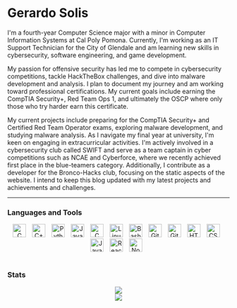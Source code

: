 # Gerardo Solis
I'm a fourth-year Computer Science major with a minor in Computer Information Systems at Cal Poly Pomona. Currently, I'm working as an IT Support Technician for the City of Glendale and am learning new skills in cybersecurity, software engineering, and game development.

My passion for offensive security has led me to compete in cybersecurity competitions, tackle HackTheBox challenges, and dive into malware development and analysis. I plan to document my journey and am working toward professional certifications. My current goals include earning the CompTIA Security+, Red Team Ops 1, and ultimately the OSCP where only those who try harder earn this certificate.

My current projects include preparing for the CompTIA Security+ and Certified Red Team Operator exams, exploring malware development, and studying malware analysis. As I navigate my final year at university, I'm keen on engaging in extracurricular activities. I'm actively involved in a cybersecurity club called SWIFT and serve as a team captain in cyber competitions such as NCAE and Cyberforce, where we recently achieved first place in the blue-teamers category. Additionally, I contribute as a developer for the Bronco-Hacks club, focusing on the static aspects of the website. I intend to keep this blog updated with my latest projects and achievements and challenges.

---

### Languages and Tools 
<p align="center">
  <img alt="C" width="30px" style="padding-right:10px;" src="https://cdn.jsdelivr.net/gh/devicons/devicon@latest/icons/c/c-plain.svg" />
  <img alt="C++" width="30px" style="padding-right:10px;" src="https://cdn.jsdelivr.net/gh/devicons/devicon@latest/icons/cplusplus/cplusplus-plain.svg" />
  <img alt="Python" width="30px" style="padding-right:10px;" src="https://cdn.jsdelivr.net/gh/devicons/devicon/icons/python/python-plain.svg" />
  <img alt="Java" width="30px" style="padding-right:10px;" src="https://cdn.jsdelivr.net/gh/devicons/devicon/icons/java/java-original.svg"/>
  <img alt="C" width="30px" style="padding-right:10px;" src="https://cdn.jsdelivr.net/gh/devicons/devicon@latest/icons/windows11/windows11-original-wordmark.svg" />
  <img alt="Linux" width="30px" style="padding-right:10px;" src="https://cdn.jsdelivr.net/gh/devicons/devicon/icons/linux/linux-original.svg" />
  <img alt="Bash" width="30px" style="padding-right:10px;" src="https://cdn.jsdelivr.net/gh/devicons/devicon/icons/bash/bash-original.svg" />
  <img alt="Git" width="30px" style="padding-right:10px;" src="https://cdn.jsdelivr.net/gh/devicons/devicon/icons/git/git-original.svg" />
  <img alt="GitHub" width="30px" style="padding-right:10px;" src="https://cdn.jsdelivr.net/gh/devicons/devicon/icons/github/github-original.svg" />
  <img alt="HTML" width="30px" style="padding-right:10px;" src="https://cdn.jsdelivr.net/gh/devicons/devicon/icons/html5/html5-plain.svg" />
  <img alt="CSS" width="30px" style="padding-right:10px;" src="https://cdn.jsdelivr.net/gh/devicons/devicon/icons/css3/css3-plain.svg" />
  <img alt="JavaScript" width="30px" style="padding-right:10px;" src="https://cdn.jsdelivr.net/gh/devicons/devicon/icons/javascript/javascript-plain.svg" />
  <img alt="React" width="30px" style="padding-right:10px;" src="https://cdn.jsdelivr.net/gh/devicons/devicon/icons/react/react-original.svg" />
  <img alt="NodeJS" width="30px" style="padding-right:10px;" src="https://cdn.jsdelivr.net/gh/devicons/devicon/icons/nodejs/nodejs-original.svg" />
</p>

#

### Stats
<p align="center">
  <a href="https://github.com/Sol-Gerardo">
    <img src="https://github-readme-stats.vercel.app/api?username=Sol-Gerardo&theme=tokyonight&show_icons=true&hide_border=true&count_private=true" />
  </a>
  </br>
  <a href="https://github.com/Sol-Gerardo">
    <img src="https://github-readme-stats.vercel.app/api/top-langs/?username=Sol-Gerardo&theme=tokyonight&show_icons=true&hide_border=true&layout=compact" />
  </a>
</p>

#

[website]: https://gsoulis.blog
